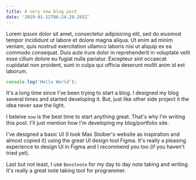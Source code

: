```yaml
---
title: A very new blog post
date: '2019-01-12T06:24:29.265Z'
---
```


Lorem ipsum dolor sit amet, consectetur adipisicing elit, sed do eiusmod tempor incididunt ut labore et dolore magna aliqua. Ut enim ad minim veniam, quis nostrud exercitation ullamco laboris nisi ut aliquip ex ea commodo consequat. Duis aute irure dolor in reprehenderit in voluptate velit esse cillum dolore eu fugiat nulla pariatur. Excepteur sint occaecat cupidatat non proident, sunt in culpa qui officia deserunt mollit anim id est laborum.

```javascript
console.log('Hello World');
```

It's a long time since I've been trying to start a blog. I designed my blog several times and started developing it. But, just like other side project it the idea never saw the light.

I beleive `now` is the best time to start anything great. That's why I'm writing this post. I'll just mention how I'm developing my blog/portfolio site.

I've designed a basic UI (I took Max Stoiber's website as inspiration and almost copied it) using the great UI design tool Figma. It's really a pleasing experience to design UI in Figma and I recommend you too (if you haven't tried yet).

Last but not least, I use `Boostnote` for my day to day note taking and writing. It's really a great note taking tool for programmer.
